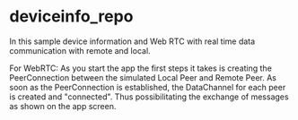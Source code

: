 # deviceinfo_repo
In this sample device information and Web RTC with real time data communication with remote and local.

For WebRTC:
As you start the app the first steps it takes is creating the PeerConnection between the simulated Local Peer and Remote Peer. 
As soon as the PeerConnection is established, the DataChannel for each peer is created and "connected". Thus possibilitating the exchange of messages as shown on the app screen.
